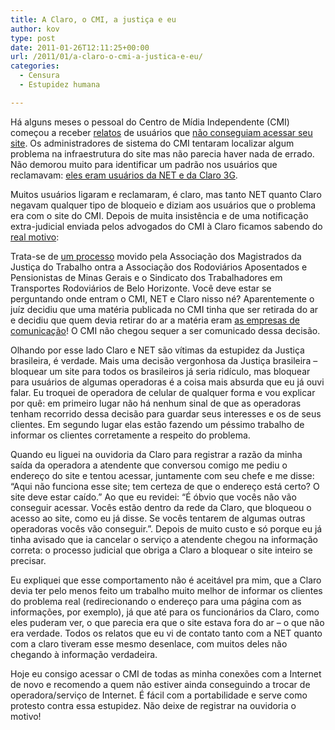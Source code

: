 ```yaml
---
title: A Claro, o CMI, a justiça e eu
author: kov
type: post
date: 2011-01-26T12:11:25+00:00
url: /2011/01/a-claro-o-cmi-a-justica-e-eu/
categories:
  - Censura
  - Estupidez humana

---
```

Há alguns meses o pessoal do Centro de Mídia Independente (CMI) começou a receber [relatos][1] de usuários que [não conseguiam acessar seu site][2]. Os administradores de sistema do CMI tentaram localizar algum problema na infraestrutura do site mas não parecia haver nada de errado. Não demorou muito para identificar um padrão nos usuários que reclamavam: [eles eram usuários da NET e da Claro 3G][3].

Muitos usuários ligaram e reclamaram, é claro, mas tanto NET quanto Claro negavam qualquer tipo de bloqueio e diziam aos usuários que o problema era com o site do CMI. Depois de muita insistência e de uma notificação extra-judicial enviada pelos advogados do CMI à Claro ficamos sabendo do [real motivo][4]:

Trata-se de [um processo][5] movido pela Associação dos Magistrados da Justiça do Trabalho ontra a Associação dos Rodoviários Aposentados e Pensionistas de Minas Gerais e o Sindicato dos Trabalhadores em Transportes Rodoviários de Belo Horizonte. Você deve estar se perguntando onde entram o CMI, NET e Claro nisso né? Aparentemente o juíz decidiu que uma matéria publicada no CMI tinha que ser retirada do ar e decidiu que quem devia retirar do ar a matéria eram [as empresas de comunicação][4]! O CMI não chegou sequer a ser comunicado dessa decisão.

Olhando por esse lado Claro e NET são vítimas da estupidez da Justiça brasileira, é verdade. Mais uma decisão vergonhosa da Justiça brasileira &#8211; bloquear um site para todos os brasileiros já seria ridículo, mas bloquear para usuários de algumas operadoras é a coisa mais absurda que eu já ouvi falar. Eu troquei de operadora de celular de qualquer forma e vou explicar por quê: em primeiro lugar não há nenhum sinal de que as operadoras tenham recorrido dessa decisão para guardar seus interesses e os de seus clientes. Em segundo lugar elas estão fazendo um péssimo trabalho de informar os clientes corretamente a respeito do problema.

Quando eu liguei na ouvidoria da Claro para registrar a razão da minha saída da operadora a atendente que conversou comigo me pediu o endereço do site e tentou acessar, juntamente com seu chefe e me disse: &#8220;Aqui não funciona esse site; tem certeza de que o endereço está certo? O site deve estar caído.&#8221; Ao que eu revidei: &#8220;É óbvio que vocês não vão conseguir acessar. Vocês estão dentro da rede da Claro, que bloqueou o acesso ao site, como eu já disse. Se vocês tentarem de algumas outras operadoras vocês vão conseguir.&#8221;. Depois de muito custo e só porque eu já tinha avisado que ia cancelar o serviço a atendente chegou na informação correta: o processo judicial que obriga a Claro a bloquear o site inteiro se precisar.

Eu expliquei que esse comportamento não é aceitável pra mim, que a Claro devia ter pelo menos feito um trabalho muito melhor de informar os clientes do problema real (redirecionando o endereço para uma página com as informações, por exemplo), já que até para os funcionários da Claro, como eles puderam ver, o que parecia era que o site estava fora do ar &#8211; o que não era verdade. Todos os relatos que eu vi de contato tanto com a NET quanto com a claro tiveram esse mesmo desenlace, com muitos deles não chegando à informação verdadeira.

Hoje eu consigo acessar o CMI de todas as minha conexões com a Internet de novo e recomendo a quem não estiver ainda conseguindo a trocar de operadora/serviço de Internet. É fácil com a portabilidade e serve como protesto contra essa estupidez. Não deixe de registrar na ouvidoria o motivo!

 [1]: http://www.midiaindependente.org/pt/blue/2010/06/473110.shtml
 [2]: http://softwarelivre.org/luizheli/blog/acesso-indisponivel-ao-site-midiaindependente.org
 [3]: http://prod.midiaindependente.org/pt/blue/2010/04/470342.shtml
 [4]: http://www.midiaindependente.org/pt/blue/2010/12/482904.shtml
 [5]: http://www.tjmg.jus.br/juridico/sf/proc_complemento.jsp?comrCodigo=24&numero=1&listaProcessos=10085805
